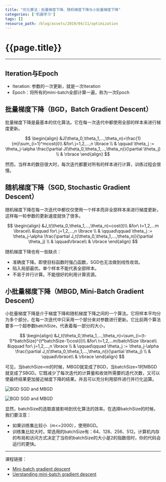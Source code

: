 ```yaml
---
title: "优化算法：批量梯度下降、随机梯度下降与小批量梯度下降"
categories: ['机器学习']
tags: []
resource_path: /blog/assets/2019/04/11/optimization
---
```


<script type="text/javascript" async src="https://cdn.mathjax.org/mathjax/latest/MathJax.js?config=TeX-MML-AM_CHTML"> </script>

{{page.title}}
===

---

Iteration与Epoch
---

* Iteration: 参数的一次更新，就是一次Iteration
* Epoch：将所有的mini-batch全部计算一遍，称为一次Epoch

批量梯度下降（BGD，Batch Gradient Descent）
---

批量梯度下降是最基本的优化算法。它在每一次迭代中都使用全部的样本来进行梯度更新。

$$
\begin{align}
&J(\theta_0,\theta_1,...,\theta_n)=\frac{1}{m}\sum_{i=1}^mcost(i)\\
&for\ j=1,2,...,n \lbrace \\
& \qquad \theta_j := \theta_j-\alpha \frac{\partial J(\theta_0,\theta_1,...,\theta_n)}{\partial \theta_j} \\
& \rbrace
\end{align}
$$

然而，当样本的数目很大时，每次迭代都要对所有的样本进行计算，训练过程会很慢。

随机梯度下降（SGD, Stochastic Gradient Descent）
---

随机梯度下降在每一次迭代中都仅仅使用一个样本而非全部样本来进行梯度更新，这样每一轮参数的更新速度就快了很多。

$$
\begin{align}
&J_t(\theta_0,\theta_1,...,\theta_n)=cost(t)\\
&for\ t=1,2,...m \lbrace\\
&\qquad for\ j=1,2,...,n \lbrace \\
& \qquad\qquad \theta_j := \theta_j-\alpha \frac{\partial J_t(\theta_0,\theta_1,...,\theta_n)}{\partial \theta_j} \\
& \qquad\rbrace\\
& \rbrace
\end{align}
$$

随机梯度下降也有一些缺点：

* 准确度下降。即使目标函数时强凸函数，SGD也无法做到线性收敛。
* 陷入局部最优。单个样本不能代表全部样本。
* 不易于并行计算。不能很好的利用计算资源。

小批量梯度下降（MBGD, Mini-Batch Gradient Descent）
---

小批量梯度下降是介于梯度下降和随机梯度下降之间的一个算法。它将样本平均分为多个部分，在每一次迭代中只采用一个部分来对参数进行更新。它比前两个算法要多一个超参数batchSize，代表着每一部分的大小，

$$
\begin{align}
&J_t(\theta_0,\theta_1,...,\theta_n)=\sum_{i=(t-1)*batchSize}^{t*batchSize-1}cost(i)\\
&for\ t=1,2,...m/batchSize \lbrace\\
&\qquad for\ j=1,2,...,n \lbrace \\
& \qquad\qquad \theta_j := \theta_j-\alpha \frac{\partial J_t(\theta_0,\theta_1,...,\theta_n)}{\partial \theta_j} \\
& \qquad\rbrace\\
& \rbrace
\end{align}
$$

可见，当batchSize=m的时候，MBGD就变成了BGD，当batchSize=1时MBGD就变成了SBGD。它既减少了每次迭代的计算量和收敛所需要的迭代次数，又可以使最终结果更加接近梯度下降的结果。并且可以充分利用部件进行并行化运算。

![BGD SGD and MBGD]({{page.resource_path}}/BGD_SGD_MBGD.png)

![BGD SGD and MBGD]({{page.resource_path}}/BGD_SGD_MBGD2.png)

显然，batchSize的选取直接影响到优化算法的效率。在选择batchSize的时候，我们要注意：

* 如果训练集比较小（m<=2000），使用BGD。
* 训练集比较大时，常选用的batchSize有：64、128、256、512。计算机内存的布局和访问方式决定了当你的batchSize的大小是2的指数倍时，你的代码会运行的更快。

---

课程链接：

* [Mini-batch gradient descent](https://www.coursera.org/learn/deep-neural-network/lecture/qcogH/mini-batch-gradient-descent)
* [Uerstanding mini-batch gradient descent](https://www.coursera.org/learn/deep-neural-network/lecture/lBXu8/understanding-mini-batch-gradient-descent)